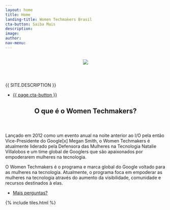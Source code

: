 ```yaml
---
layout: home
title: Home
landing-title: Women Techmakers Brasil
cta-button: Saiba Mais
description: 
image: 
author: 
nav-menu: 
---
```


<!-- Banner -->
<section id="banner" class="major" style="background-image: url('http://gxgbrasil.github.io/wtmbr/images/header-img.JPG');">
	<div class="inner">
		<header class="major">
			<h1><img src="http://gxgbrasil.github.io/wtmbr/images/wtm-logo-horz-white.png"></h1>
		</header>
		<div class="content">
			<p style="text-transform: uppercase;">{{ site.description }}</p>
			<ul class="actions">
				<li><a href="#one" class="button next scrolly">{{ page.cta-button }}</a></li>
			</ul>
		</div>
	</div>
</section>

<!-- Main -->
<div id="main">

<!-- One -->
<section id="one">
	<div class="inner">
		<header class="major">
			<h2>O que é o Women Techmakers?</h2>
		</header>
		<p>Lançado em 2012 como um evento anual na noite anterior ao I/O pela então Vice-Presidente do Google[x] Megan Smith, o Women Techmakers é atualmente liderado pela Defensora das Mulheres na Tecnologia Natalie Villalobos e um time global de Googlers que são apaixonados por empoderarem mulheres na tecnologia.</p>
		<p>O Women Techmakers é o programa e marca global do Google voltado para as mulheres na tecnologia. Atualmente, o programa foca em empoderar as mulheres na tecnologia através do aumento da visibilidade, comunidade e recursos destinados à elas.</p>
		<ul class="actions">
			<li><a href="https://github.com/gxgbrasil/womentechmakers" class="button next">Mais perguntas?</a></li>
		</ul>
	</div>
</section>

<!-- Two -->
{% include tiles.html %}

</div>

